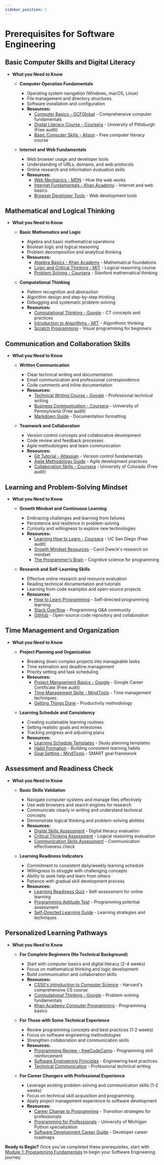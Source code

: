 ```yaml
---
sidebar_position: 1
---
```


# Prerequisites for Software Engineering

## Basic Computer Skills and Digital Literacy
- **What you Need to Know**
  - **Computer Operation Fundamentals**
    - Operating system navigation (Windows, macOS, Linux)
    - File management and directory structures
    - Software installation and configuration
    - **Resources:**
      - [Computer Basics - GCFGlobal](https://edu.gcfglobal.org/en/computerbasics/) - Comprehensive computer fundamentals
      - [Digital Literacy Course - Coursera](https://www.coursera.org/learn/digital) - University of Pittsburgh (Free audit)
      - [Basic Computer Skills - Alison](https://alison.com/course/basic-computer-skills) - Free computer literacy course

  - **Internet and Web Fundamentals**
    - Web browser usage and developer tools
    - Understanding of URLs, domains, and web protocols
    - Online research and information evaluation skills
    - **Resources:**
      - [Web Mechanics - MDN](https://developer.mozilla.org/en-US/docs/Learn/Getting_started_with_the_web) - How the web works
      - [Internet Fundamentals - Khan Academy](https://www.khanacademy.org/computing/computers-and-internet) - Internet and web basics
      - [Browser Developer Tools](https://developer.mozilla.org/en-US/docs/Learn/Common_questions/What_are_browser_developer_tools) - Web development tools

## Mathematical and Logical Thinking
- **What you Need to Know**
  - **Basic Mathematics and Logic**
    - Algebra and basic mathematical operations
    - Boolean logic and logical reasoning
    - Problem decomposition and analytical thinking
    - **Resources:**
      - [Algebra Basics - Khan Academy](https://www.khanacademy.org/math/algebra-basics) - Mathematical foundations
      - [Logic and Critical Thinking - MIT](https://ocw.mit.edu/courses/linguistics-and-philosophy/24-241j-logic-i-fall-2009/) - Logical reasoning course
      - [Problem Solving - Coursera](https://www.coursera.org/learn/mathematical-thinking) - Stanford mathematical thinking

  - **Computational Thinking**
    - Pattern recognition and abstraction
    - Algorithm design and step-by-step thinking
    - Debugging and systematic problem-solving
    - **Resources:**
      - [Computational Thinking - Google](https://edu.google.com/resources/programs/exploring-computational-thinking/) - CT concepts and practices
      - [Introduction to Algorithms - MIT](https://ocw.mit.edu/courses/electrical-engineering-and-computer-science/6-006-introduction-to-algorithms-fall-2011/) - Algorithmic thinking
      - [Scratch Programming](https://scratch.mit.edu/ideas) - Visual programming for beginners

## Communication and Collaboration Skills
- **What you Need to Know**
  - **Written Communication**
    - Clear technical writing and documentation
    - Email communication and professional correspondence
    - Code comments and inline documentation
    - **Resources:**
      - [Technical Writing Course - Google](https://developers.google.com/tech-writing) - Professional technical writing
      - [Business Communication - Coursera](https://www.coursera.org/learn/wharton-communication-skills) - University of Pennsylvania (Free audit)
      - [Markdown Guide](https://www.markdownguide.org/) - Documentation formatting

  - **Teamwork and Collaboration**
    - Version control concepts and collaborative development
    - Code review and feedback processes
    - Agile methodologies and team communication
    - **Resources:**
      - [Git Tutorial - Atlassian](https://www.atlassian.com/git/tutorials) - Version control fundamentals
      - [Agile Methodology Guide](https://www.atlassian.com/agile) - Agile development practices
      - [Collaboration Skills - Coursera](https://www.coursera.org/learn/teamwork-skills-effective-communication) - University of Colorado (Free audit)

## Learning and Problem-Solving Mindset
- **What you Need to Know**
  - **Growth Mindset and Continuous Learning**
    - Embracing challenges and learning from failures
    - Persistence and resilience in problem-solving
    - Curiosity and willingness to explore new technologies
    - **Resources:**
      - [Learning How to Learn - Coursera](https://www.coursera.org/learn/learning-how-to-learn) - UC San Diego (Free audit)
      - [Growth Mindset Resources](https://www.mindsetworks.com/science/) - Carol Dweck's research on mindset
      - [The Programmer's Brain](https://www.manning.com/books/the-programmers-brain) - Cognitive science for programming

  - **Research and Self-Learning Skills**
    - Effective online research and resource evaluation
    - Reading technical documentation and tutorials
    - Learning from code examples and open-source projects
    - **Resources:**
      - [How to Learn Programming](https://www.freecodecamp.org/news/how-to-learn-programming/) - Self-directed programming learning
      - [Stack Overflow](https://stackoverflow.com/) - Programming Q&A community
      - [GitHub](https://github.com/) - Open-source code repository and collaboration

## Time Management and Organization
- **What you Need to Know**
  - **Project Planning and Organization**
    - Breaking down complex projects into manageable tasks
    - Time estimation and deadline management
    - Priority setting and task scheduling
    - **Resources:**
      - [Project Management Basics - Google](https://www.coursera.org/professional-certificates/google-project-management) - Google Career Certificate (Free audit)
      - [Time Management Skills - MindTools](https://www.mindtools.com/pages/main/newMN_HTE.htm) - Time management techniques
      - [Getting Things Done](https://gettingthingsdone.com/getting-started/) - Productivity methodology

  - **Learning Schedule and Consistency**
    - Creating sustainable learning routines
    - Setting realistic goals and milestones
    - Tracking progress and adjusting plans
    - **Resources:**
      - [Learning Schedule Templates](https://www.notion.so/templates/category/education) - Study planning templates
      - [Habit Formation](https://jamesclear.com/atomic-habits) - Building consistent learning habits
      - [Goal Setting - MindTools](https://www.mindtools.com/pages/article/newHTE_90.htm) - SMART goal framework

## Assessment and Readiness Check
- **What you Need to Know**
  - **Basic Skills Validation**
    - Navigate computer systems and manage files effectively
    - Use web browsers and search engines for research
    - Communicate clearly in writing and understand technical concepts
    - Demonstrate logical thinking and problem-solving abilities
    - **Resources:**
      - [Digital Skills Assessment](https://www.northstar-digital.org/) - Digital literacy evaluation
      - [Critical Thinking Assessment](https://www.criticalthinking.org/pages/critical-thinking-testing-and-assessment/594) - Logical reasoning evaluation
      - [Communication Skills Assessment](https://www.mindtools.com/pages/article/communication-quiz.htm) - Communication effectiveness check

  - **Learning Readiness Indicators**
    - Commitment to consistent daily/weekly learning schedule
    - Willingness to struggle with challenging concepts
    - Ability to seek help and learn from others
    - Patience with gradual skill development process
    - **Resources:**
      - [Learning Readiness Quiz](https://www.khanacademy.org/) - Self-assessment for online learning
      - [Programming Aptitude Test](https://www.codingdojo.com/blog/programming-aptitude-test) - Programming potential assessment
      - [Self-Directed Learning Guide](https://www.coursera.org/learn/learning-how-to-learn) - Learning strategies and techniques

## Personalized Learning Pathways
- **What you Need to Know**
  - **For Complete Beginners (No Technical Background)**
    - Start with computer basics and digital literacy (2-4 weeks)
    - Focus on mathematical thinking and logic development
    - Build communication and collaboration skills
    - **Resources:**
      - [CS50's Introduction to Computer Science](https://cs50.harvard.edu/x/) - Harvard's comprehensive CS course
      - [Computational Thinking - Google](https://edu.google.com/resources/programs/exploring-computational-thinking/) - Problem-solving fundamentals
      - [Khan Academy Computer Programming](https://www.khanacademy.org/computing/computer-programming) - Programming basics

  - **For Those with Some Technical Experience**
    - Review programming concepts and best practices (1-2 weeks)
    - Focus on software engineering methodologies
    - Strengthen collaboration and communication skills
    - **Resources:**
      - [Programming Review - freeCodeCamp](https://www.freecodecamp.org/learn/) - Programming skill reinforcement
      - [Software Engineering Principles](https://www.edx.org/learn/software-engineering) - Engineering best practices
      - [Technical Communication](https://developers.google.com/tech-writing) - Professional technical writing

  - **For Career Changers with Professional Experience**
    - Leverage existing problem-solving and communication skills (1-2 weeks)
    - Focus on technical skill acquisition and programming
    - Apply project management experience to software development
    - **Resources:**
      - [Career Change to Programming](https://www.freecodecamp.org/news/career-change-roadmap/) - Transition strategies for professionals
      - [Programming for Professionals](https://www.coursera.org/specializations/python) - University of Michigan Python specialization
      - [Software Development Career Guide](https://github.com/kamranahmedse/developer-roadmap) - Developer career roadmaps

**Ready to Begin?** Once you've completed these prerequisites, start with [Module 1: Programming Fundamentals](./01-programming-fundamentals.md) to begin your Software Engineering journey.
